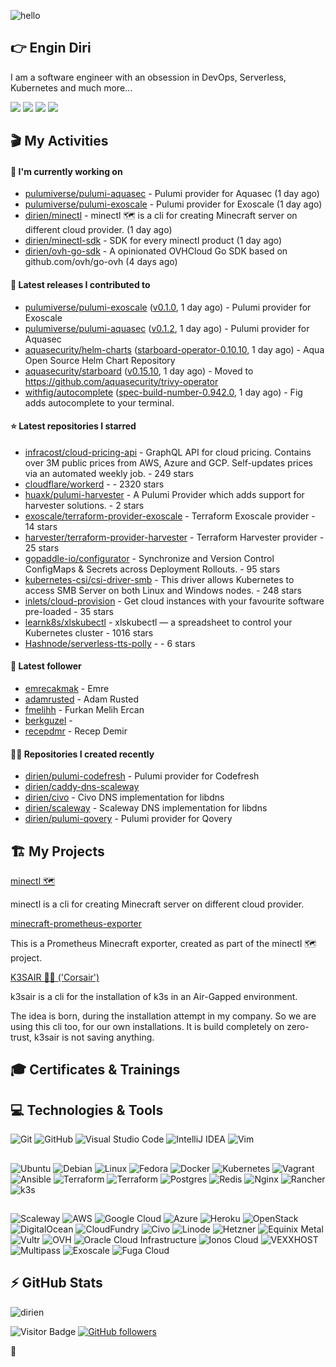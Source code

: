 ![hello](https://media.giphy.com/media/3ornk57KwDXf81rjWM/giphy.gif)

## 👉 Engin Diri

I am a software engineer with an obsession in DevOps, Serverless, Kubernetes and much more...

[![](https://img.shields.io/badge/-@__ediri-%231DA1F2?style=for-the-badge&logo=twitter&logoColor=ffffff)](https://twitter.com/_ediri)
[![](https://img.shields.io/badge/-@dirien-%23181717?style=for-the-badge&logo=github)](https://github.com/dirien)
[![](https://img.shields.io/badge/-@__ediri-E4405F?style=for-the-badge&logo=instagram&logoColor=white)](https://www.instagram.com/_ediri/)
[![](https://img.shields.io/badge/dirien-003366?style=for-the-badge&logo=linuxfoundation&logoColor=white)](https://openprofile.dev/profile/dirien)

## 🎬 My Activities

#### 👷 I'm currently working on

- [pulumiverse/pulumi-aquasec](https://github.com/pulumiverse/pulumi-aquasec) - Pulumi provider for Aquasec (1 day ago)
- [pulumiverse/pulumi-exoscale](https://github.com/pulumiverse/pulumi-exoscale) - Pulumi provider for Exoscale (1 day ago)
- [dirien/minectl](https://github.com/dirien/minectl) - minectl 🗺  is a cli for creating Minecraft server on different cloud provider. (1 day ago)
- [dirien/minectl-sdk](https://github.com/dirien/minectl-sdk) - SDK for every minectl product (1 day ago)
- [dirien/ovh-go-sdk](https://github.com/dirien/ovh-go-sdk) - A opinionated OVHCloud Go SDK based on github.com/ovh/go-ovh (4 days ago)

#### 🚀 Latest releases I contributed to

- [pulumiverse/pulumi-exoscale](https://github.com/pulumiverse/pulumi-exoscale) ([v0.1.0](https://github.com/pulumiverse/pulumi-exoscale/releases/tag/v0.1.0), 1 day ago) - Pulumi provider for Exoscale
- [pulumiverse/pulumi-aquasec](https://github.com/pulumiverse/pulumi-aquasec) ([v0.1.2](https://github.com/pulumiverse/pulumi-aquasec/releases/tag/v0.1.2), 1 day ago) - Pulumi provider for Aquasec
- [aquasecurity/helm-charts](https://github.com/aquasecurity/helm-charts) ([starboard-operator-0.10.10](https://github.com/aquasecurity/helm-charts/releases/tag/starboard-operator-0.10.10), 1 day ago) - Aqua Open Source Helm Chart Repository
- [aquasecurity/starboard](https://github.com/aquasecurity/starboard) ([v0.15.10](https://github.com/aquasecurity/starboard/releases/tag/v0.15.10), 1 day ago) - Moved to https://github.com/aquasecurity/trivy-operator
- [withfig/autocomplete](https://github.com/withfig/autocomplete) ([spec-build-number-0.942.0](https://github.com/withfig/autocomplete/releases/tag/spec-build-number-0.942.0), 1 day ago) - Fig adds autocomplete to your terminal.

#### ⭐ Latest repositories I starred

- [infracost/cloud-pricing-api](https://github.com/infracost/cloud-pricing-api) - GraphQL API for cloud pricing. Contains over 3M public prices from AWS, Azure and GCP. Self-updates prices via an automated weekly job. - 249 stars
- [cloudflare/workerd](https://github.com/cloudflare/workerd) -  - 2320 stars
- [huaxk/pulumi-harvester](https://github.com/huaxk/pulumi-harvester) - A Pulumi Provider which adds support for harvester solutions. - 2 stars
- [exoscale/terraform-provider-exoscale](https://github.com/exoscale/terraform-provider-exoscale) - Terraform Exoscale provider - 14 stars
- [harvester/terraform-provider-harvester](https://github.com/harvester/terraform-provider-harvester) - Terraform Harvester provider - 25 stars
- [gopaddle-io/configurator](https://github.com/gopaddle-io/configurator) - Synchronize and Version Control ConfigMaps &amp; Secrets across Deployment Rollouts. - 95 stars
- [kubernetes-csi/csi-driver-smb](https://github.com/kubernetes-csi/csi-driver-smb) - This driver allows Kubernetes to access SMB Server on both Linux and Windows nodes. - 248 stars
- [inlets/cloud-provision](https://github.com/inlets/cloud-provision) - Get cloud instances with your favourite software pre-loaded - 35 stars
- [learnk8s/xlskubectl](https://github.com/learnk8s/xlskubectl) - xlskubectl — a spreadsheet to control your Kubernetes cluster - 1016 stars
- [Hashnode/serverless-tts-polly](https://github.com/Hashnode/serverless-tts-polly) -  - 6 stars

#### 👥 Latest follower

- [emrecakmak](https://github.com/emrecakmak) - Emre
- [adamrusted](https://github.com/adamrusted) - Adam Rusted
- [fmelihh](https://github.com/fmelihh) - Furkan Melih Ercan
- [berkguzel](https://github.com/berkguzel) - 
- [recepdmr](https://github.com/recepdmr) - Recep Demir

#### 👨‍💻 Repositories I created recently

- [dirien/pulumi-codefresh](https://github.com/dirien/pulumi-codefresh) - Pulumi provider for Codefresh
- [dirien/caddy-dns-scaleway](https://github.com/dirien/caddy-dns-scaleway)
- [dirien/civo](https://github.com/dirien/civo) - Civo DNS implementation for libdns
- [dirien/scaleway](https://github.com/dirien/scaleway) - Scaleway DNS implementation for libdns
- [dirien/pulumi-qovery](https://github.com/dirien/pulumi-qovery) - Pulumi provider for Qovery


## 🏗️ My Projects
[minectl 🗺](https://github.com/dirien/minectl)

minectl is a cli for creating Minecraft server on different cloud provider.

[minecraft-prometheus-exporter](https://github.com/dirien/minecraft-prometheus-exporter)

This is a Prometheus Minecraft exporter, created as part of the minectl 🗺 project.

[K3SAIR 🏴‍☠️️ ('Corsair')](https://github.com/dirien/k3sair-cli)

k3sair is a cli for the installation of k3s in an Air-Gapped environment.

The idea is born, during the installation attempt in my company. So we are using this cli too, for our own
installations. It is build completely on zero-trust, k3sair is not saving anything.

## 🎓 Certificates & Trainings

<!--START_SECTION:badges-->
<!--END_SECTION:badges-->

## 💻 Technologies & Tools

![Git](https://img.shields.io/badge/git-%23F05033.svg?style=for-the-badge&logo=git&logoColor=white)
![GitHub](https://img.shields.io/badge/github-%23121011.svg?style=for-the-badge&logo=github&logoColor=white)
![Visual Studio Code](https://img.shields.io/badge/VisualStudioCode-0078d7.svg?style=for-the-badge&logo=visual-studio-code&logoColor=white)
![IntelliJ IDEA](https://img.shields.io/badge/IntelliJIDEA-000000.svg?style=for-the-badge&logo=intellij-idea&logoColor=white)
![Vim](https://img.shields.io/badge/VIM-%2311AB00.svg?style=for-the-badge&logo=vim&logoColor=white)

##

![Ubuntu](https://img.shields.io/badge/Ubuntu-E95420?style=for-the-badge&logo=ubuntu&logoColor=white)
![Debian](https://img.shields.io/badge/Debian-D70A53?style=for-the-badge&logo=debian&logoColor=white)
![Linux](https://img.shields.io/badge/Linux-FCC624?style=for-the-badge&logo=linux&logoColor=black)
![Fedora](https://img.shields.io/badge/Fedora-294172?style=for-the-badge&logo=fedora&logoColor=white)
![Docker](https://img.shields.io/badge/docker-0db7ed.svg?style=for-the-badge&logo=docker&logoColor=white)
![Kubernetes](https://img.shields.io/badge/kubernetes-326ce5.svg?style=for-the-badge&logo=kubernetes&logoColor=white)
![Vagrant](https://img.shields.io/badge/vagrant-1563FF.svg?style=for-the-badge&logo=vagrant&logoColor=white)
![Ansible](https://img.shields.io/badge/ansible-1A1918.svg?style=for-the-badge&logo=ansible&logoColor=white)
![Terraform](https://img.shields.io/badge/terraform-5835CC.svg?style=for-the-badge&logo=terraform&logoColor=white)
![Terraform](https://img.shields.io/badge/pulumi-8A3391.svg?style=for-the-badge&logo=pulumi&logoColor=white)
![Postgres](https://img.shields.io/badge/postgres-316192.svg?style=for-the-badge&logo=postgresql&logoColor=white)
![Redis](https://img.shields.io/badge/redis-DD0031.svg?style=for-the-badge&logo=redis&logoColor=white)
![Nginx](https://img.shields.io/badge/nginx-009639.svg?style=for-the-badge&logo=nginx&logoColor=white)
![Rancher](https://img.shields.io/badge/rancher-0075A8.svg?style=for-the-badge&logo=rancher&logoColor=white)
![k3s](https://img.shields.io/badge/k3s-FFC61C.svg?style=for-the-badge&logo=&logoColor=white)

##

![Scaleway](https://img.shields.io/badge/SCALEWAY-4f0599.svg?style=for-the-badge&logo=scaleway&logoColor=white)
![AWS](https://img.shields.io/badge/AWS-FF9900.svg?style=for-the-badge&logo=amazon-aws&logoColor=white)
![Google Cloud](https://img.shields.io/badge/GoogleCloud-4285F4.svg?style=for-the-badge&logo=google-cloud&logoColor=white)
![Azure](https://img.shields.io/badge/azure-0078D4.svg?style=for-the-badge&logo=microsoft-azure&logoColor=white)
![Heroku](https://img.shields.io/badge/heroku-430098.svg?style=for-the-badge&logo=heroku&logoColor=white)
![OpenStack](https://img.shields.io/badge/Openstack-f01742.svg?style=for-the-badge&logo=openstack&logoColor=white)
![DigitalOcean](https://img.shields.io/badge/DigitalOcean-0080FF.svg?style=for-the-badge&logo=DigitalOcean&logoColor=white)
![CloudFundry](https://img.shields.io/badge/CloudFoundry-0C9ED5.svg?style=for-the-badge&logo=cloudfoundry&logoColor=white)
![Civo](https://img.shields.io/badge/civo-239DFF.svg?style=for-the-badge&logo=civo&logoColor=white)
![Linode](https://img.shields.io/badge/linode-00A95C?style=for-the-badge&logo=linode&logoColor=white)
![Hetzner](https://img.shields.io/badge/hetzner-d50c2d?style=for-the-badge&logo=hetzner&logoColor=white)
![Equinix Metal](https://img.shields.io/badge/equinix--metal-d10810?style=for-the-badge&logo=equinixmetal&logoColor=white)
![Vultr](https://img.shields.io/badge/vultr-007BFC?style=for-the-badge&logo=vultr&logoColor=white)
![OVH](https://img.shields.io/badge/ovh-123F6D?style=for-the-badge&logo=ovh&logoColor=white)
![Oracle Cloud Infrastructure](https://img.shields.io/badge/Oracle_Cloud_Infrastructure-F80000?style=for-the-badge&logo=oracle&logoColor=white)
![Ionos Cloud](https://img.shields.io/badge/ionos--cloud-003D8F?style=for-the-badge&logo=ionos&logoColor=white)
![VEXXHOST](https://img.shields.io/badge/VEXXHOST-2A1659?style=for-the-badge&logo=vexxhost&logoColor=white)
![Multipass](https://img.shields.io/badge/Multipass-E95420?style=for-the-badge&logo=ubuntu&logoColor=white)
![Exoscale](https://img.shields.io/badge/Exoscale-DA291C?style=for-the-badge&logo=exoscale&logoColor=white)
![Fuga Cloud](https://img.shields.io/badge/fuga_cloud-242F4B?style=for-the-badge&logo=fugacloud&logoColor=white)

## ⚡ GitHub Stats

![dirien](https://github-readme-stats.vercel.app/api?username=dirien&show_icons=true&count_private=true&theme=dracula)

![Visitor Badge](https://visitor-badge.laobi.icu/badge?page_id=dirien)
[![GitHub followers](https://img.shields.io/github/followers/dirien.svg?style=social&label=Follow&maxAge=2592000)](https://github.com/dirien?tab=followers)

🧿

